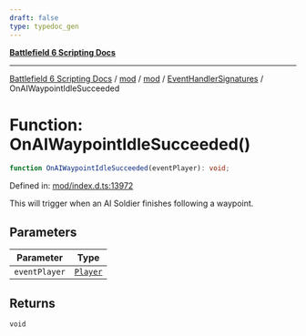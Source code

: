 ```yaml
---
draft: false
type: typedoc_gen
---
```


[**Battlefield 6 Scripting Docs**](../../../../_index.md)

***

[Battlefield 6 Scripting Docs](../../../../_index.md) / [mod](../../../_index.md) / [mod](../../_index.md) / [EventHandlerSignatures](../_index.md) / OnAIWaypointIdleSucceeded

# Function: OnAIWaypointIdleSucceeded()

```ts
function OnAIWaypointIdleSucceeded(eventPlayer): void;
```

Defined in: [mod/index.d.ts:13972](https://github.com/battlefield-portal-community/portal-docs/blob/6d87e21c5922a3efb03c634dbe98e5fe6e797672/generators/santiago/mod/index.d.ts#L13972)

This will trigger when an AI Soldier finishes following a waypoint.

## Parameters

| Parameter | Type |
| ------ | ------ |
| `eventPlayer` | [`Player`](../../Player/_index.md) |

## Returns

`void`
